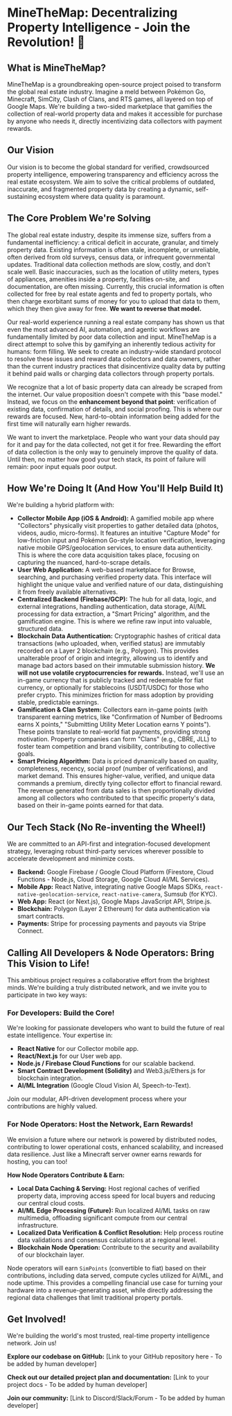 # MineTheMap: Decentralizing Property Intelligence - Join the Revolution! 🚀

## What is MineTheMap?

MineTheMap is a groundbreaking open-source project poised to transform the global real estate industry. Imagine a meld between Pokémon Go, Minecraft, SimCity, Clash of Clans, and RTS games, all layered on top of Google Maps. We're building a two-sided marketplace that gamifies the collection of real-world property data and makes it accessible for purchase by anyone who needs it, directly incentivizing data collectors with payment rewards.

## Our Vision

Our vision is to become the global standard for verified, crowdsourced property intelligence, empowering transparency and efficiency across the real estate ecosystem. We aim to solve the critical problems of outdated, inaccurate, and fragmented property data by creating a dynamic, self-sustaining ecosystem where data quality is paramount.

## The Core Problem We're Solving

The global real estate industry, despite its immense size, suffers from a fundamental inefficiency: a critical deficit in accurate, granular, and timely property data. Existing information is often stale, incomplete, or unreliable, often derived from old surveys, census data, or infrequent governmental updates. Traditional data collection methods are slow, costly, and don't scale well. Basic inaccuracies, such as the location of utility meters, types of appliances, amenities inside a property, facilities on-site, and documentation, are often missing. Currently, this crucial information is often collected for free by real estate agents and fed to property portals, who then charge exorbitant sums of money for you to upload that data to them, which they then give away for free. **We want to reverse that model.**

Our real-world experience running a real estate company has shown us that even the most advanced AI, automation, and agentic workflows are fundamentally limited by poor data collection and input. MineTheMap is a direct attempt to solve this by gamifying an inherently tedious activity for humans: form filling. We seek to create an industry-wide standard protocol to resolve these issues and reward data collectors and data owners, rather than the current industry practices that disincentivize quality data by putting it behind paid walls or charging data collectors through property portals.

We recognize that a lot of basic property data can already be scraped from the internet. Our value proposition doesn't compete with this "base model." Instead, we focus on the **enhancement beyond that point**: verification of existing data, confirmation of details, and social proofing. This is where our rewards are focused. New, hard-to-obtain information being added for the first time will naturally earn higher rewards.

We want to invert the marketplace. People who want your data should pay for it and pay for the data collected, not get it for free. Rewarding the effort of data collection is the only way to genuinely improve the quality of data. Until then, no matter how good your tech stack, its point of failure will remain: poor input equals poor output.

## How We're Doing It (And How You'll Help Build It)

We're building a hybrid platform with:

* **Collector Mobile App (iOS & Android):** A gamified mobile app where "Collectors" physically visit properties to gather detailed data (photos, videos, audio, micro-forms). It features an intuitive "Capture Mode" for low-friction input and Pokémon Go-style location verification, leveraging native mobile GPS/geolocation services, to ensure data authenticity. This is where the core data acquisition takes place, focusing on capturing the nuanced, hard-to-scrape details.
* **User Web Application:** A web-based marketplace for Browse, searching, and purchasing verified property data. This interface will highlight the unique value and verified nature of our data, distinguishing it from freely available alternatives.
* **Centralized Backend (Firebase/GCP):** The hub for all data, logic, and external integrations, handling authentication, data storage, AI/ML processing for data extraction, a "Smart Pricing" algorithm, and the gamification engine. This is where we refine raw input into valuable, structured data.
* **Blockchain Data Authentication:** Cryptographic hashes of critical data transactions (who uploaded, when, verified status) are immutably recorded on a Layer 2 blockchain (e.g., Polygon). This provides unalterable proof of origin and integrity, allowing us to identify and manage bad actors based on their immutable submission history. **We will not use volatile cryptocurrencies for rewards.** Instead, we'll use an in-game currency that is publicly tracked and redeemable for fiat currency, or optionally for stablecoins (USDT/USDC) for those who prefer crypto. This minimizes friction for mass adoption by providing stable, predictable earnings.
* **Gamification & Clan System:** Collectors earn in-game points (with transparent earning metrics, like "Confirmation of Number of Bedrooms earns X points," "Submitting Utility Meter Location earns Y points"). These points translate to real-world fiat payments, providing strong motivation. Property companies can form "Clans" (e.g., CBRE, JLL) to foster team competition and brand visibility, contributing to collective goals.
* **Smart Pricing Algorithm:** Data is priced dynamically based on quality, completeness, recency, social proof (number of verifications), and market demand. This ensures higher-value, verified, and unique data commands a premium, directly tying collector effort to financial reward. The revenue generated from data sales is then proportionally divided among all collectors who contributed to that specific property's data, based on their in-game points earned for that data.

## Our Tech Stack (No Re-inventing the Wheel!)

We are committed to an API-first and integration-focused development strategy, leveraging robust third-party services wherever possible to accelerate development and minimize costs.

* **Backend:** Google Firebase / Google Cloud Platform (Firestore, Cloud Functions - Node.js, Cloud Storage, Google Cloud AI/ML Services).
* **Mobile App:** React Native, integrating native Google Maps SDKs, `react-native-geolocation-service`, `react-native-camera`, Sumsub (for KYC).
* **Web App:** React (or Next.js), Google Maps JavaScript API, Stripe.js.
* **Blockchain:** Polygon (Layer 2 Ethereum) for data authentication via smart contracts.
* **Payments:** Stripe for processing payments and payouts via Stripe Connect.

## Calling All Developers & Node Operators: Bring This Vision to Life!

This ambitious project requires a collaborative effort from the brightest minds. We're building a truly distributed network, and we invite you to participate in two key ways:

### For Developers: Build the Core!

We're looking for passionate developers who want to build the future of real estate intelligence. Your expertise in:
* **React Native** for our Collector mobile app.
* **React/Next.js** for our User web app.
* **Node.js / Firebase Cloud Functions** for our scalable backend.
* **Smart Contract Development (Solidity)** and Web3.js/Ethers.js for blockchain integration.
* **AI/ML Integration** (Google Cloud Vision AI, Speech-to-Text).

Join our modular, API-driven development process where your contributions are highly valued.

### For Node Operators: Host the Network, Earn Rewards!

We envision a future where our network is powered by distributed nodes, contributing to lower operational costs, enhanced scalability, and increased data resilience. Just like a Minecraft server owner earns rewards for hosting, you can too!

**How Node Operators Contribute & Earn:**

* **Local Data Caching & Serving:** Host regional caches of verified property data, improving access speed for local buyers and reducing our central cloud costs.
* **AI/ML Edge Processing (Future):** Run localized AI/ML tasks on raw multimedia, offloading significant compute from our central infrastructure.
* **Localized Data Verification & Conflict Resolution:** Help process routine data validations and consensus calculations at a regional level.
* **Blockchain Node Operation:** Contribute to the security and availability of our blockchain layer.

Node operators will earn `SimPoints` (convertible to fiat) based on their contributions, including data served, compute cycles utilized for AI/ML, and node uptime. This provides a compelling financial use case for turning your hardware into a revenue-generating asset, while directly addressing the regional data challenges that limit traditional property portals.

## Get Involved!

We're building the world's most trusted, real-time property intelligence network. Join us!

**Explore our codebase on GitHub:** [Link to your GitHub repository here - To be added by human developer]

**Check out our detailed project plan and documentation:** [Link to your project docs - To be added by human developer]

**Join our community:** [Link to Discord/Slack/Forum - To be added by human developer]
